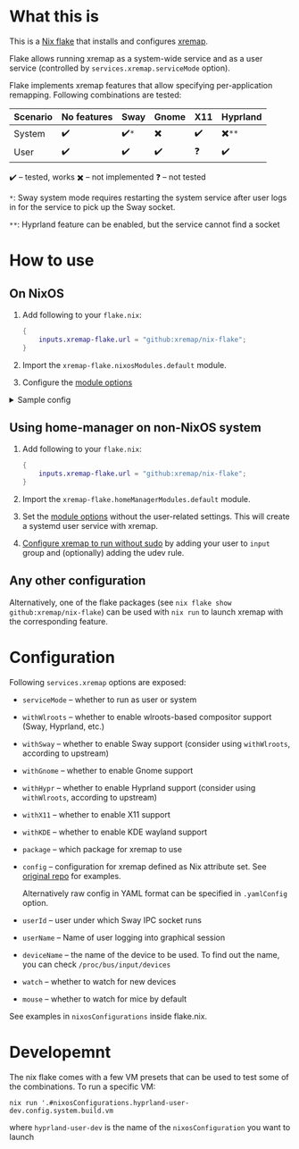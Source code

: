 # What this is

This is a [Nix flake](https://nixos.wiki/wiki/Flakes) that installs and configures [xremap](https://github.com/k0kubun/xremap).

Flake allows running xremap as a system-wide service and as a user service (controlled by `services.xremap.serviceMode` option).

Flake implements xremap features that allow specifying per-application remapping. Following combinations are tested:

| Scenario | No features | Sway | Gnome | X11 | Hyprland |
| - | - | - | - | - | - |
| System | :heavy_check_mark: | :heavy_check_mark:`*` | :heavy_multiplication_x: | :heavy_check_mark: | :heavy_multiplication_x:`**` |
| User   | :heavy_check_mark: | :heavy_check_mark:    | :heavy_check_mark:       | :question: | :heavy_check_mark:           |

:heavy_check_mark: – tested, works
:heavy_multiplication_x: – not implemented
:question: – not tested

`*`: Sway system mode requires restarting the system service after user logs in for the service to pick up the Sway socket.

`**`: Hyprland feature can be enabled, but the service cannot find a socket

# How to use
## On NixOS

1. Add following to your `flake.nix`:

    ```nix
    {
        inputs.xremap-flake.url = "github:xremap/nix-flake";
    }
    ```

2. Import the `xremap-flake.nixosModules.default` module.
3. Configure the [module options](#Configuration)

<details>
  <summary>Sample config</summary>
  
  Assuming flake-managed machine with hostname `nixos`:
  
  ```nix
  # flake.nix
  {
    inputs.xremap-flake.url = "github:xremap/nix-flake";
    outputs = inputs@{ ... }: {
      nixosConfigurations.nixos = inputs.nixpkgs.lib.nixosSystem {
        system = "x86_64-linux";
        modules = [
          inputs.xremap-flake.nixosModules.default
          {
            services.xremap = {
              userName = "alice";  # run as a systemd service in alice
              serviceMode = "user";  # run xremap as user
              config = {
                modmap = [
                  {
                      name = "Global";
                      remap = { "CapsLock" = "Esc"; };  # globally remap CapsLock to Esc
                  }
                ];
              };
            };
          }
        ];
        # < the rest of configuration >
      };
    };
  }
  ```
</details>

## Using home-manager on non-NixOS system
1. Add following to your `flake.nix`:

    ```nix
    {
        inputs.xremap-flake.url = "github:xremap/nix-flake";
    }
    ```

2. Import the `xremap-flake.homeManagerModules.default` module.
3. Set the [module options](#Configuration) without the user-related settings. This will create a systemd user service with xremap.
4. [Configure xremap to run without sudo](https://github.com/k0kubun/xremap#usage) by adding your user to `input` group and (optionally) adding the udev rule.

## Any other configuration

Alternatively, one of the flake packages (see `nix flake show github:xremap/nix-flake`) can be used with `nix run` to launch xremap with the corresponding feature.

# Configuration

Following `services.xremap` options are exposed:

* `serviceMode` – whether to run as user or system
* `withWlroots` – whether to enable wlroots-based compositor support (Sway, Hyprland, etc.)
* `withSway` – whether to enable Sway support (consider using `withWlroots`, according to upstream)
* `withGnome` – whether to enable Gnome support
* `withHypr` – whether to enable Hyprland support (consider using `withWlroots`, according to upstream)
* `withX11` – whether to enable X11 support
* `withKDE` – whether to enable KDE wayland support
* `package` – which package for xremap to use
* `config` – configuration for xremap defined as Nix attribute set. See [original repo](https://github.com/k0kubun/xremap) for examples.

    Alternatively raw config in YAML format can be specified in `.yamlConfig` option.

* `userId` – user under which Sway IPC socket runs
* `userName` – Name of user logging into graphical session
* `deviceName` – the name of the device to be used. To find out the name, you can check `/proc/bus/input/devices`
* `watch` – whether to watch for new devices
* `mouse` – whether to watch for mice by default

See examples in `nixosConfigurations` inside flake.nix.

# Developemnt

The nix flake comes with a few VM presets that can be used to test some of the combinations. To run a specific VM:

```shell
nix run '.#nixosConfigurations.hyprland-user-dev.config.system.build.vm
```

where `hyprland-user-dev` is the name of the `nixosConfiguration` you want to launch
